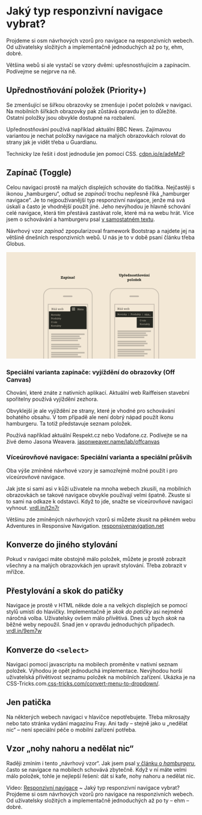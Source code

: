 # Jaký typ responzivní navigace vybrat?

Projdeme si osm návrhových vzorů pro navigace na responzivních webech. Od uživatelsky složitých a implementačně jednoduchých až po ty, ehm, dobré. 

Většina webů si ale vystačí se vzory dvěmi: upřesnostňujícím a zapínacím. Podívejme se nejprve na ně.

<!-- TODO obrázky -->

## Upřednostňování položek (Priority+)

Se zmenšující se šířkou obrazovky se zmenšuje i počet položek v navigaci. Na mobilních šířkách obrazovky pak zůstává opravdu jen to důležité. Ostatní položky jsou obvykle dostupné na rozbalení.  

Upřednostňování používá například aktuální BBC News. Zajímavou variantou je nechat položky navigace na malých obrazovkách rolovat do strany jak je vidět třeba u Guardianu.

Technicky lze řešit i dost jednoduše jen pomocí CSS. [cdpn.io/e/adeMzP](http://codepen.io/olach/details/adeMzP) 

## Zapínač (Toggle)

Celou navigaci prostě na malých displejích schováte do tlačítka. Nejčastěji s ikonou „hamburgeru“, odtud se *zapínači* trochu nepřesně říká „hamburger navigace“. Je to nejpoužívanější typ responzivní navigace, jenže má svá úskalí a často je vhodnější použít jiné. Jeho nevýhodou je hlavně schování celé navigace, která tím přestává zastávat role, které má na webu hrát. Více jsem o schovávání a hamburgeru psal [v samostatném textu](mobilni-navigace-hamburger.md). 

Návrhový vzor *zapínač* zpopularizoval framework Bootstrap a najdete jej na většině dnešních responzivních webů. U nás je to v době psaní článku třeba Globus.

![Návrhové vzory pro responzivní navigace](dist/images/original/responzivni-navigace.jpg)

### Speciální varianta zapínače: vyjíždění do obrazovky (Off Canvas)

Chování, které znáte z nativních aplikací. Aktuální web Raiffeisen stavební spořitelny používá vyjíždění zezhora.

Obvyklejší je ale vyjíždění ze strany, které je vhodné pro schovávání bohatého obsahu. V tom případě ale není dobrý nápad použít ikonu hamburgeru. Ta totiž představuje seznam položek. 

Používá například aktuální Respekt.cz nebo Vodafone.cz. Podívejte se na živé demo Jasona Weavera. [jasonweaver.name/lab/offcanvas](http://jasonweaver.name/lab/offcanvas/)

### Víceúrovňové navigace: Speciální varianta a speciální průšvih

Oba výše zmíněné návrhové vzory je samozřejmě možné použít i pro víceúrovňové navigace. 

Jak jste si sami asi v kůži uživatele na mnoha webech zkusili, na mobilních obrazovkách se takové navigace obvykle používají velmi špatně. Zkuste si to sami na odkaze k odstavci. Když to jde, snažte se víceúrovňové navigaci vyhnout. [vrdl.in/t2n7r](http://responsivenavigation.net/examples/multi-toggle/index.html)

Většinu zde zmíněných návrhových vzorů si můžete zkusit na pěkném webu Adventures in Responsive Navigation. [responsivenavigation.net](http://responsivenavigation.net/)

## Konverze do jiného stylování

Pokud v navigaci máte obstojně málo položek, můžete je prostě zobrazit všechny a na malých obrazovkách jen upravit stylování. Třeba zobrazit v mřížce. 

## Přestylování a skok do patičky

Navigace je prostě v HTML někde dole a na velkých displejích se pomocí stylů umístí do hlavičky. Implementačně je *skok do patičky* asi nejméně náročná volba. Uživatelsky ovšem málo přívětivá.  Dnes už bych *skok* na běžné weby nepoužil. Snad jen v opravdu jednoduchých případech. [vrdl.in/9em7w](http://responsivenavigation.net/examples/clean-grid/index.html)

## Konverze do `<select>`

Navigaci pomocí javascriptu na mobilech proměníte v nativní seznam položek. Výhodou je opět jednoduchá implementace. Nevýhodou horší uživatelská přívětivost seznamu položek na mobilních zařízení. Ukázka je na CSS-Tricks.com.[css-tricks.com/convert-menu-to-dropdown/](https://css-tricks.com/convert-menu-to-dropdown/).

## Jen patička

Na některých webech navigaci v hlavičce nepotřebujete. Třeba mikrosajty nebo tato stránka vydání magazínu Fray. Ani tady – stejně jako u „nedělat nic“ – není speciální péče o mobilní zařízení potřeba.

## Vzor „nohy nahoru a nedělat nic“

Raději zmíním i tento „návrhový vzor“. Jak jsem psal [v článku o *hamburgeru*](mobilni-navigace-hamburger.md), často se navigace na mobilech schovává zbytečně. Když v ní máte velmi málo položek, tohle je nejlepší řešení: dát si kafe, nohy nahoru a nedělat nic. 

<p class="video">
Video: <a href="https://www.youtube.com/watch?v=D4IDwYCWfJk">Responzivní navigace</a> ~ Jaký typ responzivní navigace vybrat? Projdeme si osm návrhových vzorů pro navigace na responzivních webech. Od uživatelsky složitých a implementačně jednoduchých až po ty – ehm – dobré.
</p>

